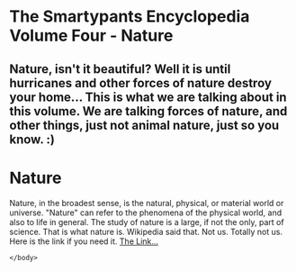 # The Smartypants Encyclopedia Volume Four - Nature
## Nature, isn't it beautiful? Well it is until hurricanes and other forces of nature destroy your home... This is what we are talking about in this volume. We are talking forces of nature, and other things, just not animal nature, just so you know. :)

<html>
    <head>
        <meta charset="utf-8">
        <title>The Smartypants Encyclopedia - Nature</title>
    </head>
    <body>
    <h1>Nature</h1>
    <p>Nature, in the broadest sense, is the natural, physical, or material world or universe. "Nature" can refer to the phenomena of the physical world, and also to life in general. The study of nature is a large, if not the only, part of science.
That is what nature is. Wikipedia said that. Not us. Totally not us. Here is the link if you need it. <a href="https://en.wikipedia.org/wiki/Nature">The Link...</a></p>


    </body>
</html>
